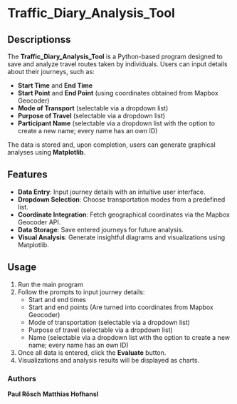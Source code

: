 # Traffic_Diary_Analysis_Tool




## Descriptionss
The **Traffic_Diary_Analysis_Tool** is a Python-based program designed to save and analyze travel routes taken by individuals. Users can input details about their journeys, such as:

- **Start Time** and **End Time**
- **Start Point** and **End Point** (using coordinates obtained from Mapbox Geocoder)
- **Mode of Transport** (selectable via a dropdown list)
- **Purpose of Travel** (selectable via a dropdown list)
- **Participant Name** (selectable via a dropdown list with the option to create a new name; every name has an own ID)

The data is stored and, upon completion, users can generate graphical analyses using **Matplotlib**.

## Features
- **Data Entry**: Input journey details with an intuitive user interface.
- **Dropdown Selection**: Choose transportation modes from a predefined list.
- **Coordinate Integration**: Fetch geographical coordinates via the Mapbox Geocoder API.
- **Data Storage**: Save entered journeys for future analysis.
- **Visual Analysis**: Generate insightful diagrams and visualizations using Matplotlib.

## Usage
1. Run the main program
2. Follow the prompts to input journey details:
   - Start and end times
   - Start and end points (Are turned into coordinates from Mapbox Geocoder)
   - Mode of transportation (selectable via a dropdown list)
   - Purpose of travel (selectable via a dropdown list)
   - Name (selectable via a dropdown list with the option to create a new name; every name has an own ID)
3. Once all data is entered, click the **Evaluate** button.
4. Visualizations and analysis results will be displayed as charts.

### Authors
**Paul Rösch** **Matthias Hofhansl**